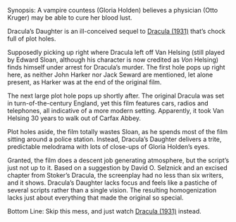 Synopsis: A vampire countess (Gloria Holden) believes a physician (Otto Kruger) may be able to cure her blood lust.

Dracula’s Daughter is an ill-conceived sequel to <a href="/browse/reviews/dracula-1931/">Dracula (1931)</a> that’s chock full of plot holes.

Supposedly picking up right where Dracula left off Van Helsing (still played by Edward Sloan, although his character is now credited as <em>Von</em> Helsing) finds himself under arrest for Dracula’s murder. The first hole pops up right here, as neither John Harker nor Jack Seward are mentioned, let alone present, as Harker was at the end of the original film. 

The next large plot hole pops up shortly after.  The original Dracula was set in turn-of-the-century England, yet this film features cars, radios and telephones, all indicative of a more modern setting.  Apparently, it took Van Helsing 30 years to walk out of Carfax Abbey.

Plot holes aside, the film totally wastes Sloan, as he spends most of the film sitting around a police station.  Instead, Dracula’s Daughter delivers a trite, predictable melodrama with lots of close-ups of Gloria Holden’s eyes. 

Granted, the film does a descent job generating atmosphere, but the script’s just not up to it.  Based on a suggestion by David O. Selznick and an excised chapter from Stoker’s Dracula, the screenplay had no less than six writers, and it shows.  Dracula’s Daughter lacks focus and feels like a pastiche of several scripts rather than a single vision.  The resulting homogenization lacks just about everything that made the original so special.

Bottom Line: Skip this mess, and just watch <a href="/browse/reviews/dracula-1931/">Dracula (1931)</a> instead.